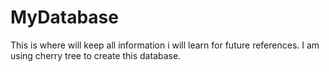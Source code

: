 # MyDatabase
This is where will keep all information i will learn for future references. I am using cherry tree to create this database.
